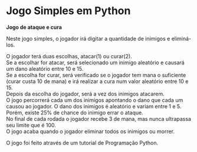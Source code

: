 # Jogo Simples em Python
<b>Jogo de ataque e cura</b>

Neste jogo simples, o jogador irá digitar a quantidade de inimigos e eliminá-los.

O jogador terá duas escolhas, atacar(1) ou curar(2).<br>
Se a escolhar for atacar, será selecionado um inimigo aleatório e causará um dano aleatório entre 10 e 15.<br>
Se a escolha for curar, será verificado se o jogador tem mana o suficiente (curar custa 10 de mana) e irá realizar a cura num valor aleatório entre 10 e 15.<br>
Depois da escolha do jogador, será a vez dos inimigos atacarem. <br>
O jogo percorrerá cada um dos inimigos apontando o dano que cada um causou ao jogador. O dano dos inimigos é aleatório e variam entre 1 e 5. Porém, existe 25% de chance do inimigo errar o ataque.<br>
No final de cada rodada o jogador recebe 3 de mana, mas nunca ultrapassa seu limite que é 100.<br>
O jogo acaba quando o jogador eliminar todos os inimigos ou morrer.

O jogo foi feito através de um tutorial de Programação Python.
